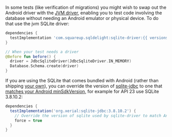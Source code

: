 In some tests (like verification of migrations) you might wish to swap out the Android driver with
the [JVM driver](https://github.com/square/sqldelight#JVM), enabling you to test code involving the
database without needing an Android emulator or physical device. To do that use the jvm SQLite
driver:

```groovy
dependencies {
  testImplementation 'com.squareup.sqldelight:sqlite-driver:{{ versions.sqldelight }}'
}
```

```kotlin
// When your test needs a driver
@Before fun before() {
  driver = JdbcSqliteDriver(JdbcSqliteDriver.IN_MEMORY)
  Database.Schema.create(driver)
}
```

If you are using the SQLite that comes bundled with Android (rather than shipping [your own](https://github.com/requery/sqlite-android/)), you can override the version of [sqlite-jdbc](https://github.com/xerial/sqlite-jdbc) to one that [matches your Android minSdkVersion](https://stackoverflow.com/questions/2421189/version-of-sqlite-used-in-android#4377116), for example for API 23 use SQLite 3.8.10.2:

```groovy
dependencies {
  testImplementation('org.xerial:sqlite-jdbc:3.8.10.2') {
    // Override the version of sqlite used by sqlite-driver to match Android API 23
    force = true
  }
}
```
